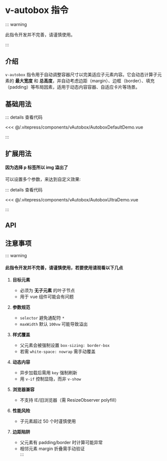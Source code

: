 # v-autobox 指令

::: warning

此指令开发并不完善，请谨慎使用。

:::

## 介绍

`v-autobox` 指令用于自动调整容器尺寸以完美适应子元素内容。它会动态计算子元素的 **最大宽度** 和 **总高度**，并自动考虑边距（margin）、边框（border）、填充（padding）等布局因素，适用于动态内容容器、自适应卡片等场景。

## 基础用法

<AutoboxDefaultDemo/>
::: details 查看代码

<<< @/.vitepress/components/vAutobox/AutoboxDefaultDemo.vue

:::

## 扩展用法

#### 因为选择 p 标签所以 img 溢出了

<AutoboxUltraDemo/>
可以设置多个参数，来达到自定义效果:

::: details 查看代码

<<< @/.vitepress/components/vAutobox/AutoboxUltraDemo.vue

:::

## API

<ApiTable :data="props" />

## 注意事项

::: warning

#### 此指令开发并不完善，请谨慎使用，若要使用请观看以下几点

1. **目标元素**

   - 必须为 **无子元素** 的叶子节点
   - 用于 vue 组件可能会有问题

2. **参数规范**

   - `selector` 避免通配符 `*`
   - `maxWidth` 默认 `100vw` 可能导致溢出

3. **样式覆盖**

   - 父元素会被强制设置 `box-sizing: border-box`
   - 若需 `white-space: nowrap` 需手动覆盖

4. **动态内容**

   - 异步加载后需用 `key` 强制刷新
   - 用 `v-if` 控制显隐，而非 `v-show`

5. **浏览器兼容**

   - 不支持 IE/旧浏览器（需 ResizeObserver polyfill）

6. **性能风险**

   - 子元素超过 50 个时谨慎使用

7. **边距陷阱**
   - 父元素有 padding/border 时计算可能异常
   - 相邻元素 margin 折叠需手动验证  
   :::
   <script setup>
   import AutoboxDefaultDemo from '../.vitepress/components/vAutobox/AutoboxDefaultDemo.vue'
   import AutoboxUltraDemo from '../.vitepress/components/vAutobox/AutoboxUltraDemo.vue'
   import ApiTable from '../.vitepress/components/ApiTable.vue';
   const props = [
     {
       name: 'selector',
       type: 'string',
       required: false,
       description: '选择器，用于指定需要自动调整尺寸的容器',
       default: '*(全部)',
     },{
       name: 'maxWidth',
       type: 'string',
       required: false,
       description: '容器的最大宽度，默认为 100vw',
       default: '100vw',
     }
   ];
   </script>
